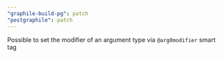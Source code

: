 ```yaml
---
"graphile-build-pg": patch
"postgraphile": patch
---
```


Possible to set the modifier of an argument type via `@arg0modifier` smart tag
